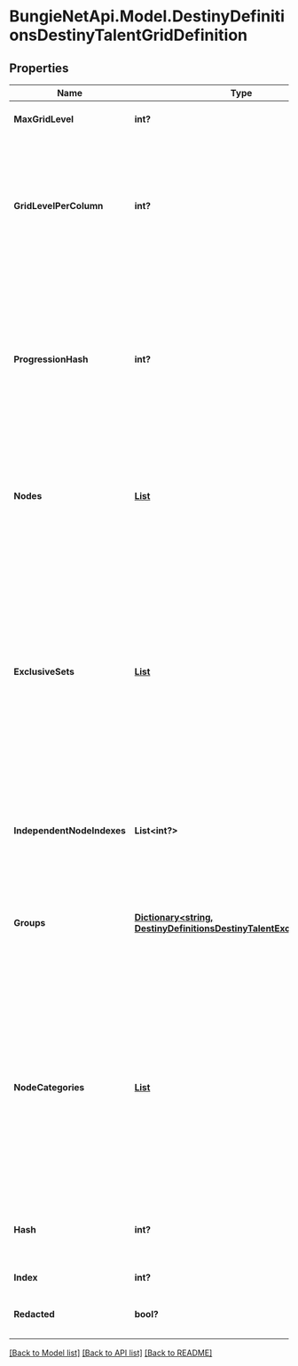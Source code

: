 # BungieNetApi.Model.DestinyDefinitionsDestinyTalentGridDefinition
## Properties

Name | Type | Description | Notes
------------ | ------------- | ------------- | -------------
**MaxGridLevel** | **int?** | The maximum possible level of the Talent Grid: at this level, any nodes are allowed to be activated. | [optional] 
**GridLevelPerColumn** | **int?** | The meaning of this has been lost in the sands of time: it still exists as a property, but appears to be unused in the modern UI of talent grids. It used to imply that each visual \&quot;column\&quot; of talent nodes required identical progression levels in order to be activated. Returning this value in case it is still useful to someone? Perhaps it&#39;s just a bit of interesting history. | [optional] 
**ProgressionHash** | **int?** | The hash identifier of the Progression (DestinyProgressionDefinition) that drives whether and when Talent Nodes can be activated on the Grid. Items will have instances of this Progression, and will gain experience that will eventually cause the grid to increase in level. As the grid&#39;s level increases, it will cross the threshold where nodes can be activated. See DestinyTalentGridStepDefinition&#39;s activation requirements for more information. | [optional] 
**Nodes** | [**List<DestinyDefinitionsDestinyTalentNodeDefinition>**](DestinyDefinitionsDestinyTalentNodeDefinition.md) | The list of Talent Nodes on the Grid (recall that Nodes themselves are really just locations in the UI to show whatever their current Step is. You will only know the current step for a node by retrieving instanced data through platform calls to the API that return DestinyItemTalentGridComponent). | [optional] 
**ExclusiveSets** | [**List<DestinyDefinitionsDestinyTalentNodeExclusiveSetDefinition>**](DestinyDefinitionsDestinyTalentNodeExclusiveSetDefinition.md) | Talent Nodes can exist in \&quot;exclusive sets\&quot;: these are sets of nodes in which only a single node in the set can be activated at any given time. Activating a node in this set will automatically deactivate the other nodes in the set (referred to as a \&quot;Swap\&quot;).  If a node in the exclusive set has already been activated, the game will not charge you materials to activate another node in the set, even if you have never activated it before, because you already paid the cost to activate one node in the set.  Not to be confused with Exclusive Groups. (how the heck do we NOT get confused by that? Jeez) See the groups property for information about that only-tangentially-related concept. | [optional] 
**IndependentNodeIndexes** | **List<int?>** | This is a quick reference to the indexes of nodes that are not part of exclusive sets. Handy for knowing which talent nodes can only be activated directly, rather than via swapping. | [optional] 
**Groups** | [**Dictionary<string, DestinyDefinitionsDestinyTalentExclusiveGroup>**](DestinyDefinitionsDestinyTalentExclusiveGroup.md) | Talent Nodes can have \&quot;Exclusive Groups\&quot;. These are not to be confused with Exclusive Sets (see exclusiveSets property).  Look at the definition of DestinyTalentExclusiveGroup for more information and how they work. These groups are keyed by the \&quot;groupHash\&quot; from DestinyTalentExclusiveGroup. | [optional] 
**NodeCategories** | [**List<DestinyDefinitionsDestinyTalentNodeCategory>**](DestinyDefinitionsDestinyTalentNodeCategory.md) | BNet wants to show talent nodes grouped by similar purpose with localized titles. This is the ordered list of those categories: if you want to show nodes by category, you can iterate over this list, render the displayProperties for the category as the title, and then iterate over the talent nodes referenced by the category to show the related nodes.  Note that this is different from Exclusive Groups or Sets, because these categories also incorporate \&quot;Independent\&quot; nodes that belong to neither sets nor groups. These are purely for visual grouping of nodes rather than functional grouping. | [optional] 
**Hash** | **int?** | The unique identifier for this entity. Guaranteed to be unique for the type of entity, but not globally.  When entities refer to each other in Destiny content, it is this hash that they are referring to. | [optional] 
**Index** | **int?** | The index of the entity as it was found in the investment tables. | [optional] 
**Redacted** | **bool?** | If this is true, then there is an entity with this identifier/type combination, but BNet is not yet allowed to show it. Sorry! | [optional] 

[[Back to Model list]](../README.md#documentation-for-models) [[Back to API list]](../README.md#documentation-for-api-endpoints) [[Back to README]](../README.md)

